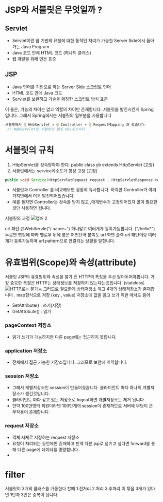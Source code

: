 # JSP와 서블릿은 무엇일까 ?

## Servlet
- Servlet이란 웹 기반의 요청에 대한 동적인 처리가 가능한 Server Side에서 돌아가는 Java Program
- Java 코드 안에 HTML 코드 (하나의 클래스)
- 웹 개발을 위해 만든 표준
 
## JSP

- Java 언어를 기반으로 하는 Server Side 스크립트 언어
- HTML 코드 안에 Java 코드
- Servlet를 보완하고 기술을 확장한 스크립트 방식 표준


이 둘은, 기능의 차이는 없고 역할의 차이만 존재합니다.
서블릿을 발전시킨게 Spring 입니다. 그래서 Spring에서는 서블릿의 일부분을 사용합니다

``` java 
서블릿에서 @ WebServlet = @ Controller + @ RequestMapping 과 같습니다.
 // WebServlet은 서블릿의 맵핑 URL주소이다 . 
 ```
 # 서블릿의 규칙
 
1. HttpServlet을 상속받아야 한다.  public class yb extends HttpServlet (고정)
2. 서블릿에서는 service메소드가 항상 고정 (고정)
``` java
public void Service(HttpServletRequest request , HttpServletResponse response throws IoException)
```

- 서블릿과 Controller 를 비교해보면 굉장히 유사합니다. 하지만 Controller가 여러가지면에서 더욱 발전되어있습니다. 
- 예를 들자면 Controller는 상속을 받지 않고 ,매개변수가 고정되어있지 않아 필요한것만 사용하면 됩니다.
 
 서블릿의 과정 
 ![캡처 2](https://user-images.githubusercontent.com/99226598/175276151-1824801f-02c7-4253-8696-abdf96b632c5.PNG)

url 패턴
@WebServle("/ name~") 하나말고 여러개가 등록가능합니다. ("/hello*") 누르면 맵핑에 따라 헬로우 뒤에 붙은 어떤단어 붙여도 url 화면 출력
url 패턴이랑 여러개가 등록가능하며 url.pattern으로 연결되는 상황을 말합니다. 

# 유효범위(Scope)와 속성(attribute)

서블릿 JSP의 유효범위와 속성을 알기 전 HTTP의 특징을 우선 알아두어야합니다.
가장 중요한 특징은 HTTP는 상태정보를 저장하지 않는다는것입니다. (stateless) 
![HTTP로는 불가능](https://user-images.githubusercontent.com/99226598/175280120-2f5e4309-f9e2-45d6-8060-aff941b25cae.jpg)
그러므로 필요한게 상태저장소 이고 4개의 상태저장소가 존재합니다 .
map형식으로 저장 (key , value) 
저장소에 값을 읽고 쓰기 위한 메서드 용어 
- SetAttribute() : 쓰기(저장)
- GetAttribute() : 읽기  
### pageContext 저장소
- 읽기 쓰기가 가능하지만 다른 page에는 접근하지 못합니다.

### application 저장소
- 전체에서 접근 가능한 저장소입니다. 그러므로 보안에 취약합니다.

###  session 저장소
- 그래서 개별저장소인 session이 만들어졌습니다. 클라이언트 마다 하나의 개별저장소가 생긴것입니다. 
- 클라이언트 마다 갖고 있는 저장소로 logout하면 개별저장소는 제거 됩니다
- 만약 100만명의 회원이라면 100만개의 session이 존재하므로 서버에 부담이 큰 부작용이 존재합니다.

### request 저장소
- 객체 자체로 저장하는 request 저장소 
- 요청이 처리되는 동안에만 존재하고 만약 다른 jsp로 넘기고 싶다면 forward를 통해 다른 page에 데이터를 명령합니다 .
- 

# filter

서블릿이 3개의 클래스를 가동한다 할때 1.전처리 2.처리 3.후처리 이 묶음 3개가 있다면 1번과 3번은 중복이 됩니다.
